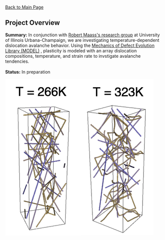 [Back to Main Page](/index)
## Project Overview

**Summary:** In conjunction with <a href="http://www.maass.nu">Robert Maass's research group</a> at University of Illinois Urbana-Champaign, we are investigating temperature-dependent dislocation avalanche behavior. Using the <a href="https://bitbucket.org/model/model/wiki/Home">Mechanics of Defect Evolution Library (MODEL)</a> , plasticity is modeled with an array dislocation compositions, temperature, and strain rate to invstigate avalanche tendencies. 
<br><br>
**Status:** In preparation

<img src="images/avalanche_figure.png?raw=true"/>





